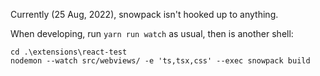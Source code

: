Currently (25 Aug, 2022), snowpack isn't hooked up to anything.

When developing, run `yarn run watch` as usual, then is another shell:

```
cd .\extensions\react-test
nodemon --watch src/webviews/ -e 'ts,tsx,css' --exec snowpack build
```
